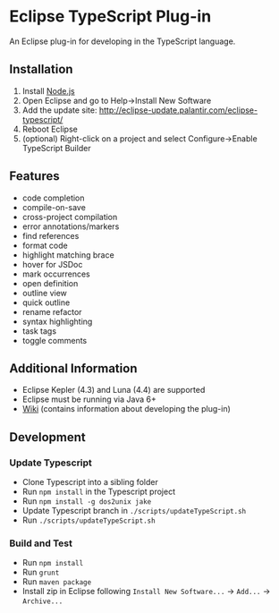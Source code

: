 # Eclipse TypeScript Plug-in

An Eclipse plug-in for developing in the TypeScript language.

## Installation
1. Install [Node.js](http://nodejs.org/)
1. Open Eclipse and go to Help->Install New Software
1. Add the update site: http://eclipse-update.palantir.com/eclipse-typescript/
1. Reboot Eclipse
1. (optional) Right-click on a project and select Configure->Enable TypeScript Builder

## Features
* code completion
* compile-on-save
* cross-project compilation
* error annotations/markers
* find references
* format code
* highlight matching brace
* hover for JSDoc
* mark occurrences
* open definition
* outline view
* quick outline
* rename refactor
* syntax highlighting
* task tags
* toggle comments

## Additional Information
* Eclipse Kepler (4.3) and Luna (4.4) are supported
* Eclipse must be running via Java 6+
* [Wiki](https://github.com/palantir/eclipse-typescript/wiki) (contains information about developing the plug-in)

## Development
### Update Typescript
* Clone Typescript into a sibling folder
* Run `npm install` in the Typescript project
* Run `npm install -g dos2unix jake`
* Update Typescript branch in `./scripts/updateTypeScript.sh`
* Run `./scripts/updateTypeScript.sh`

### Build and Test
* Run `npm install`
* Run `grunt`
* Run `maven package`
* Install zip in Eclipse following `Install New Software...` -> `Add...` -> `Archive...`
